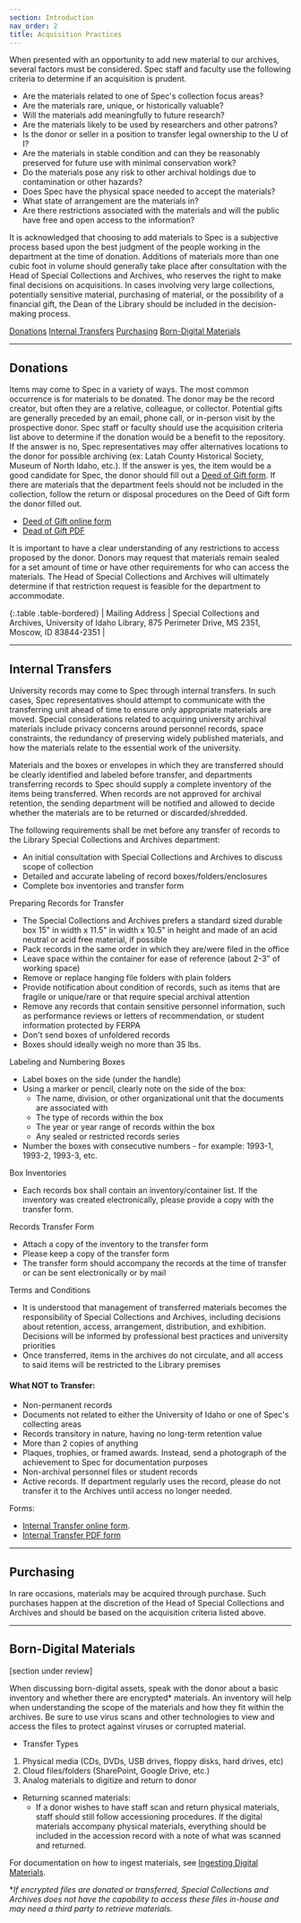 ```yaml
---
section: Introduction
nav_order: 2
title: Acquisition Practices
---
```

When presented with an opportunity to add new material to our archives, several factors must be considered. Spec staff and faculty use the following criteria to determine if an acquisition is prudent.  
- Are the materials related to one of Spec's collection focus areas? 
- Are the materials rare, unique, or historically valuable? 
- Will the materials add meaningfully to future research? 
- Are the materials likely to be used by researchers and other patrons? 
- Is the donor or seller in a position to transfer legal ownership to the U of I? 
- Are the materials in stable condition and can they be reasonably preserved for future use with minimal conservation work?  
- Do the materials pose any risk to other archival holdings due to contamination or other hazards? 
- Does Spec have the physical space needed to accept the materials? 
- What state of arrangement are the materials in? 
- Are there restrictions associated with the materials and will the public have free and open access to the information? 

It is acknowledged that choosing to add materials to Spec is a subjective process based upon the best judgment of the people working in the department at the time of donation. Additions of materials more than one cubic foot in volume should generally take place after consultation with the Head of Special Collections and Archives, who reserves the right to make final decisions on acquisitions. In cases involving very large collections, potentially sensitive material, purchasing of material, or the possibility of a financial gift, the Dean of the Library should be included in the decision-making process.  

<div class="text-center mb-2">
    <a href="#{{ 'Donations' | slugify }}" class="btn btn-secondary my-2 mx-1">Donations</a>
    <a href="#{{ 'Internal Transfers' | slugify }}" class="btn btn-secondary my-2 mx-1">Internal Transfers</a>
    <a href="#{{ 'Purchasing' | slugify }}" class="btn btn-secondary my-2 mx-1">Purchasing</a>
    <a href="#{{ 'Born-Digital Materials' | slugify }}" class="btn btn-secondary my-2 mx-1">Born-Digital Materials</a>
</div>

---
## Donations

Items may come to Spec in a variety of ways. The most common occurrence is for materials to be donated. The donor may be the record creator, but often they are a relative, colleague, or collector. Potential gifts are generally preceded by an email, phone call, or in-person visit by the prospective donor. Spec staff or faculty should use the acquisition criteria list above to determine if the donation would be a benefit to the repository. If the answer is no, Spec representatives may offer alternatives locations to the donor for possible archiving (ex: Latah County Historical Society, Museum of North Idaho, etc.). If the answer is yes, the item would be a good candidate for Spec, the donor should fill out a [Deed of Gift form](https://www.lib.uidaho.edu/media/spec/spec_deed_of_gift.pdf). If there are materials that the department feels should not be included in the collection, follow the return or disposal procedures on the Deed of Gift form the donor filled out.

- [Deed of Gift online form](https://forms.office.com/pages/responsepage.aspx?id=Y2u8fpJXGUqyCwS4JgSIUxaSEHQ0MBFJmCa2EIVFmhNUOTk3OFhTNlNPSTRINEY2SlFaSkdaVlQ3OS4u)
- [Dead of Gift PDF](https://www.lib.uidaho.edu/media/spec/spec_deed_of_gift.pdf)

It is important to have a clear understanding of any restrictions to access proposed by the donor. Donors may request that materials remain sealed for a set amount of time or have other requirements for who can access the materials. The Head of Special Collections and Archives will ultimately determine if that restriction request is feasible for the department to accommodate.  

{:.table .table-bordered}
| Mailing Address | Special Collections and Archives, University of Idaho Library, 875 Perimeter Drive, MS 2351, Moscow, ID 83844-2351 |

---

## Internal Transfers

University records may come to Spec through internal transfers. In such cases, Spec representatives should attempt to communicate with the transferring unit ahead of time to ensure only appropriate materials are moved. Special considerations related to acquiring university archival materials include privacy concerns around personnel records, space constraints, the redundancy of preserving widely published materials, and how the materials relate to the essential work of the university.

Materials and the boxes or envelopes in which they are transferred should be clearly identified and labeled before transfer, and departments transferring records to Spec should supply a complete inventory of the items being transferred. When records are not approved for archival retention, the sending department will be notified and allowed to decide whether the materials are to be returned or discarded/shredded.   

The following requirements shall be met before any transfer of records to the Library Special Collections and Archives department:

- An initial consultation with Special Collections and Archives to discuss scope of collection
- Detailed and accurate labeling of record boxes/folders/enclosures
- Complete box inventories and transfer form

Preparing Records for Transfer

- The Special Collections and Archives prefers a standard sized durable box 15" in width x 11.5" in width x 10.5" in height and made of an acid neutral or acid free material, if possible
- Pack records in the same order in which they are/were filed in the office
- Leave space within the container for ease of reference (about 2-3" of working space)
- Remove or replace hanging file folders with plain folders
- Provide notification about condition of records, such as items that are fragile or unique/rare or that require special archival attention
- Remove any records that contain sensitive personnel information, such as performance reviews or letters of recommendation, or student information protected by FERPA
- Don't send boxes of unfoldered records
- Boxes should ideally weigh no more than 35 lbs.

Labeling and Numbering Boxes

- Label boxes on the side (under the handle)
- Using a marker or pencil, clearly note on the side of the box: 
    - The name, division, or other organizational unit that the documents are associated with
    - The type of records within the box
    - The year or year range of records within the box
    - Any sealed or restricted records series 
- Number the boxes with consecutive numbers - for example: 1993-1, 1993-2, 1993-3, etc.

Box Inventories

- Each records box shall contain an inventory/container list. If the inventory was created electronically, please provide a copy with the transfer form.

Records Transfer Form

- Attach a copy of the inventory to the transfer form
- Please keep a copy of the transfer form 
- The transfer form should accompany the records at the time of transfer or can be sent electronically or by mail

Terms and Conditions

- It is understood that management of transferred materials becomes the responsibility of Special Collections and Archives, including decisions about retention, access, arrangement, distribution, and exhibition. Decisions will be informed by professional best practices and university priorities
- Once transferred, items in the archives do not circulate, and all access to said items will be restricted to the Library premises

#### What NOT to Transfer:

- Non-permanent records
- Documents not related to either the University of Idaho or one of Spec's collecting areas
- Records transitory in nature, having no long-term retention value
- More than 2 copies of anything  
- Plaques, trophies, or framed awards. Instead, send a photograph of the achievement to Spec for documentation purposes
- Non-archival personnel files or student records
- Active records. If department regularly uses the record, please do not transfer it to the Archives until access no longer needed.

Forms:

- [Internal Transfer online form](https://forms.office.com/pages/responsepage.aspx?id=Y2u8fpJXGUqyCwS4JgSIUxaSEHQ0MBFJmCa2EIVFmhNUQlMwNFlHQ09ONVZYRUFFVzhGRFBQR1U5Ry4u&route=shorturl).
- [Internal Transfer PDF form](https://www.lib.uidaho.edu/media/spec/Archives_transfer%20form_2024.pdf)

---
## Purchasing
In rare occasions, materials may be acquired through purchase. Such purchases happen at the discretion of the Head of Special Collections and Archives and should be based on the acquisition criteria listed above. 

---
## Born-Digital Materials

[section under review]

When discussing born-digital assets, speak with the donor about a basic inventory and whether there are encrypted* materials. An inventory will help when understanding the scope of the materials and how they fit within the archives. Be sure to use virus scans and other technologies to view and access the files to protect against viruses or corrupted material. 

- Transfer Types
1. Physical media (CDs, DVDs, USB drives, floppy disks, hard drives, etc) 
2. Cloud files/folders (SharePoint, Google Drive, etc.) 
3. Analog materials to digitize and return to donor

- Returning scanned materials:
    - If a donor wishes to have staff scan and return physical materials, staff should still follow accessioning procedures. If the digital materials accompany physical materials, everything should be included in the accession record with a note of what was scanned and returned. 

For documentation on how to ingest materials, see [Ingesting Digital Materials](https://uidaholib.github.io/spec-docs/content/practices-procedures/digital-ingest.html).

**If encrypted files are donated or transferred, Special Collections and Archives does not have the capability to access these files in-house and may need a third party to retrieve materials.*
